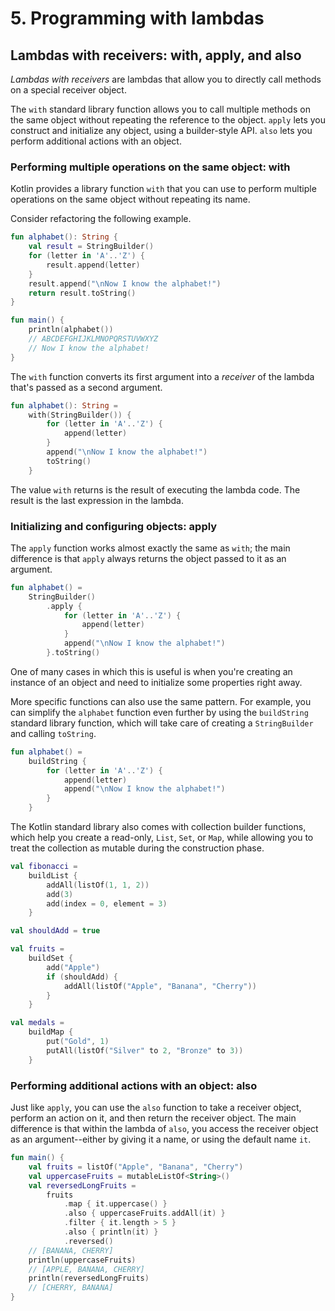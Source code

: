 # 5. Programming with lambdas

## Lambdas with receivers: with, apply, and also

_Lambdas with receivers_ are lambdas that allow you to directly call methods on a special receiver object.

The `with` standard library function allows you to call multiple methods on the same object without repeating the reference to the object. `apply` lets you construct and initialize any object, using a builder-style API. `also` lets you perform additional actions with an object.

### Performing multiple operations on the same object: with

Kotlin provides a library function `with` that you can use to perform multiple operations on the same object without repeating its name.

Consider refactoring the following example.

```kotlin
fun alphabet(): String {
    val result = StringBuilder()
    for (letter in 'A'..'Z') {
        result.append(letter)
    }
    result.append("\nNow I know the alphabet!")
    return result.toString()
}

fun main() {
    println(alphabet())
    // ABCDEFGHIJKLMNOPQRSTUVWXYZ
    // Now I know the alphabet!
}
```

The `with` function converts its first argument into a _receiver_ of the lambda that's passed as a second argument.

```kotlin
fun alphabet(): String =
    with(StringBuilder()) {
        for (letter in 'A'..'Z') {
            append(letter)
        }
        append("\nNow I know the alphabet!")
        toString()
    }
```

The value `with` returns is the result of executing the lambda code. The result is the last expression in the lambda.

### Initializing and configuring objects: apply

The `apply` function works almost exactly the same as `with`; the main difference is that `apply` always returns the object passed to it as an argument.

```kotlin
fun alphabet() =
    StringBuilder()
        .apply {
            for (letter in 'A'..'Z') {
                append(letter)
            }
            append("\nNow I know the alphabet!")
        }.toString()
```

One of many cases in which this is useful is when you're creating an instance of an object and need to initialize some properties right away.

More specific functions can also use the same pattern. For example, you can simplify the `alphabet` function even further by using the `buildString` standard library function, which will take care of creating a `StringBuilder` and calling `toString`.

```kotlin
fun alphabet() =
    buildString {
        for (letter in 'A'..'Z') {
            append(letter)
            append("\nNow I know the alphabet!")
        }
    }
```

The Kotlin standard library also comes with collection builder functions, which help you create a read-only, `List`, `Set`, or `Map`, while allowing you to treat the collection as mutable during the construction phase.

```kotlin
val fibonacci =
    buildList {
        addAll(listOf(1, 1, 2))
        add(3)
        add(index = 0, element = 3)
    }

val shouldAdd = true

val fruits =
    buildSet {
        add("Apple")
        if (shouldAdd) {
            addAll(listOf("Apple", "Banana", "Cherry"))
        }
    }

val medals =
    buildMap {
        put("Gold", 1)
        putAll(listOf("Silver" to 2, "Bronze" to 3))
    }
```

### Performing additional actions with an object: also

Just like `apply`, you can use the `also` function to take a receiver object, perform an action on it, and then return the receiver object. The main difference is that within the lambda of `also`, you access the receiver object as an argument--either by giving it a name, or using the default name `it`.

```kotlin
fun main() {
    val fruits = listOf("Apple", "Banana", "Cherry")
    val uppercaseFruits = mutableListOf<String>()
    val reversedLongFruits =
        fruits
            .map { it.uppercase() }
            .also { uppercaseFruits.addAll(it) }
            .filter { it.length > 5 }
            .also { println(it) }
            .reversed()
    // [BANANA, CHERRY]
    println(uppercaseFruits)
    // [APPLE, BANANA, CHERRY]
    println(reversedLongFruits)
    // [CHERRY, BANANA]
}
```
